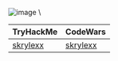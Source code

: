 ![image]({[https://tryhackme.com/api/v2/badges/public-profile?userPublicId=698627]}) \

| TryHackMe | CodeWars |
|-----------|----------|
| [skrylexx](https://tryhackme.com/r/p/skrylexx) | [skrylexx](https://www.codewars.com/users/skrylexx) |
